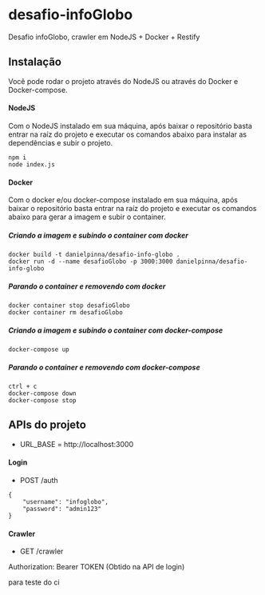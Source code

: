 # desafio-infoGlobo
Desafio infoGlobo, crawler em NodeJS + Docker + Restify

## Instalação
Você pode rodar o projeto através do NodeJS ou através do Docker e Docker-compose.

#### NodeJS
Com o NodeJS instalado em sua máquina, após baixar o repositório basta entrar na raíz do projeto e executar os comandos abaixo para instalar as dependências e subir o projeto.

```
npm i
node index.js
```


#### Docker
Com o docker e/ou docker-compose instalado em sua máquina, após baixar o repositório basta entrar na raíz do projeto e executar os comandos abaixo para gerar a imagem e subir o container.

##### Criando a imagem e subindo o container com docker
```
docker build -t danielpinna/desafio-info-globo .
docker run -d --name desafioGlobo -p 3000:3000 danielpinna/desafio-info-globo
```

##### Parando o container e removendo com docker
```
docker container stop desafioGlobo
docker container rm desafioGlobo
```

##### Criando a imagem e subindo o container com docker-compose
```
docker-compose up
```

##### Parando o container e removendo com docker-compose
```
ctrl + c
docker-compose down
docker-compose stop
```


## APIs do projeto
* URL_BASE = http://localhost:3000

#### Login
* POST /auth
```
{
	"username": "infoglobo",
	"password": "admin123"
}
```

#### Crawler
* GET /crawler

Authorization: Bearer TOKEN (Obtido na API de login)

para teste do ci